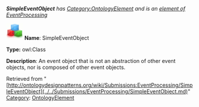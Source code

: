 ___SimpleEventObject__ has [Category:OntologyElement](../../Category/OntologyElement.md "Category:OntologyElement") and is an [element of](../../Property/ElementOf.md "Property:ElementOf") [EventProcessing](../../Submissions/EventProcessing.md "Submissions:EventProcessing")_


  




[![Class](../../images/thumb/2/27/Class.gif/45px-Class.gif)](../../Image/Class.gif.md "Class")
__Name__: SimpleEventObject 


__Type:__ owl:Class 


__Description__: An event object that is not an abstraction of other event objects, nor is composed of other event objects. 





Retrieved from "[http://ontologydesignpatterns.org/wiki/Submissions:EventProcessing/SimpleEventObject](../../Submissions/EventProcessing/SimpleEventObject.md)"
 [Category](http://ontologydesignpatterns.org/wiki/Special:Categories "Special:Categories"): [OntologyElement](../../Category/OntologyElement.md "Category:OntologyElement")